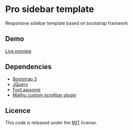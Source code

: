 
 # Pro sidebar template
Responsive sidebar template based on bootstrap framwork

## Demo
[Live preview](https://azouaoui-med.github.io/pro-sidebar-template/)

## Dependencies
*   [Bootstrap 3](https://getbootstrap.com/)
*   [JQuery](http://jquery.com/)
*   [Font awsome](http://fontawesome.io/)
*   [Malihu custom scrollbar plugin](https://github.com/malihu/malihu-custom-scrollbar-plugin)

## Licence
This code is released under the [MIT](https://github.com/azouaoui-med/pro-sidebar-template/blob/gh-pages/LICENSE) license.

